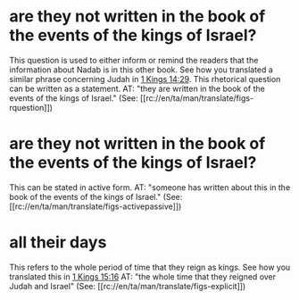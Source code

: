 # are they not written in the book of the events of the kings of Israel?

This question is used to either inform or remind the readers that the information about Nadab is in this other book. See how you translated a similar phrase concerning Judah in [1 Kings 14:29](../14/29.md). This rhetorical question can be written as a statement. AT: "they are written in the book of the events of the kings of Israel." (See: [[rc://en/ta/man/translate/figs-rquestion]])

# are they not written in the book of the events of the kings of Israel?

This can be stated in active form. AT: "someone has written about this in the book of the events of the kings of Israel." (See: [[rc://en/ta/man/translate/figs-activepassive]])

# all their days

This refers to the whole period of time that they reign as kings. See how you translated this in [1 Kings 15:16](./16.md) AT: "the whole time that they reigned over Judah and Israel" (See: [[rc://en/ta/man/translate/figs-explicit]])